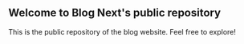 ## Welcome to Blog Next's public repository

This is the public repository of the blog website. Feel free to explore!
